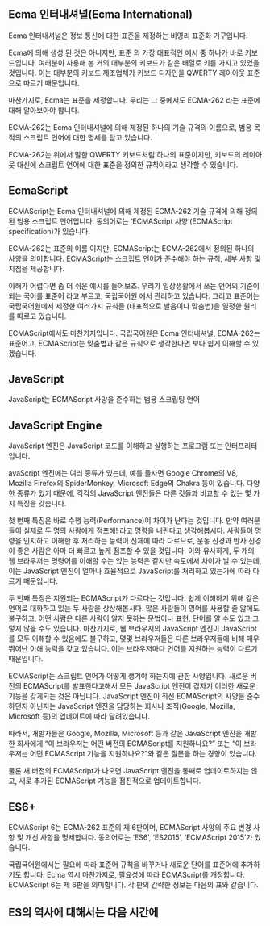 ## Ecma 인터내셔널(Ecma International)
Ecma 인터내셔널은 정보 통신에 대한 표준을 제정하는 비영리 표준화 기구입니다.

Ecma에 의해 생성 된 것은 아니지만, 표준 의 가장 대표적인 예시 중 하나가 바로 키보드입니다. 여러분이 사용해 본 거의 대부분의 키보드가 같은 배열로 키를 가지고 있었을 것입니다. 이는 대부분의 키보드 제조업체가 키보드 디자인을 QWERTY 레이아웃 표준으로 따르기 때문입니다.

마찬가지로, Ecma는 표준을 제정합니다. 우리는 그 중에서도 ECMA-262 라는 표준에 대해 알아보아야 합니다.

ECMA-262는 Ecma 인터내셔널에 의해 제정된 하나의 기술 규격의 이름으로, 범용 목적의 스크립트 언어에 대한 명세를 담고 있습니다.

ECMA-262는 위에서 말한 QWERTY 키보드처럼 하나의 표준이지만, 키보드의 레이아웃 대신에 스크립트 언어에 대한 표준을 정의한 규칙이라고 생각할 수 있습니다.

## EcmaScript
ECMAScript는 Ecma 인터내셔널에 의해 제정된 ECMA-262 기술 규격에 의해 정의된 범용 스크립트 언어입니다. 동의어로는 ‘ECMAScript 사양’(ECMAScript specification)가 있습니다.

ECMA-262는 표준의 이름 이지만, ECMAScript는 ECMA-262에서 정의된 하나의 사양을 의미합니다. ECMAScript는 스크립트 언어가 준수해야 하는 규칙, 세부 사항 및 지침을 제공합니다.

이해가 어렵다면 좀 더 쉬운 예시를 들어보죠. 우리가 일상생활에서 쓰는 언어의 기준이 되는 국어를 표준어 라고 부르고, 국립국어원 에서 관리하고 있습니다. 그리고 표준어는 국립국어원에서 제정한 여러가지 규칙들 (대표적으로 발음이나 맞춤법)을 일정한 원리를 따르고 있습니다.

ECMAScript에서도 마찬가지입니다. 국립국어원은 Ecma 인터내셔널, ECMA-262는 표준어고, ECMAScript는 맞춤법과 같은 규칙으로 생각한다면 보다 쉽게 이해할 수 있겠습니다.

## JavaScript
JavaScript는 ECMAScript 사양을 준수하는 범용 스크립팅 언어

## JavaScript Engine
JavaScript 엔진은 JavaScript 코드를 이해하고 실행하는 프로그램 또는 인터프리터입니다.

avaScript 엔진에는 여러 종류가 있는데, 예를 들자면 Google Chrome의 V8, Mozilla Firefox의 SpiderMonkey, Microsoft Edge의 Chakra 등이 있습니다. 다양한 종류가 있기 때문에, 각각의 JavaScript 엔진들은 다른 것들과 비교할 수 있는 몇 가지 특징을 갖습니다.

첫 번째 특징은 바로 수행 능력(Performance)이 차이가 난다는 것입니다. 만약 여러분들이 실제로 두 명의 사람에게 점프해! 라고 명령을 내린다고 생각해봅시다. 사람들이 명령을 인지하고 이해한 후 처리하는 능력이 신체에 따라 다르므로, 운동 신경과 반사 신경이 좋은 사람은 아마 더 빠르고 높게 점프할 수 있을 것입니다. 이와 유사하게, 두 개의 웹 브라우저는 명령어를 이해할 수는 있는 능력은 같지만 속도에서 차이가 날 수 있는데, 이는 JavaScript 엔진이 얼마나 효율적으로 JavaScript를 처리하고 있는가에 따라 다르기 때문입니다.

두 번째 특징은 지원되는 ECMAScript가 다르다는 것입니다. 쉽게 이해하기 위해 같은 언어로 대화하고 있는 두 사람을 상상해봅시다. 많은 사람들이 영어를 사용할 줄 앎에도 불구하고, 어떤 사람은 다른 사람이 알지 못하는 문법이나 표현, 단어를 알 수도 있고 그렇지 않을 수도 있습니다. 마찬가지로, 웹 브라우저의 JavaScript 엔진이 JavaScript를 모두 이해할 수 있음에도 불구하고, 몇몇 브라우저들은 다른 브라우저들에 비해 매우 뛰어난 이해 능력을 갖고 있습니다. 이는 브라우저마다 언어를 지원하는 능력이 다르기 때문입니다.

ECMAScript는 스크립트 언어가 어떻게 생겨야 하는지에 관한 사양입니다. 새로운 버전의 ECMAScript를 발표한다고해서 모든 JavaScript 엔진이 갑자기 이러한 새로운 기능을 갖게되는 것은 아닙니다. JavaScript 엔진이 최신 ECMAScript의 사양을 준수하던지 아닌지는 JavaScript 엔진을 담당하는 회사나 조직(Google, Mozilla, Microsoft 등)의 업데이트에 따라 달려있습니다.

따라서, 개발자들은 Google, Mozilla, Microsoft 등과 같은 JavaScript 엔진을 개발한 회사에게 “이 브라우저는 어떤 버전의 ECMAScript를 지원하나요?” 또는 “이 브라우저는 어떤 ECMAScript 기능을 지원하나요?”와 같은 질문을 하는 경향이 있습니다.

물론 새 버전의 ECMAScript가 나오면 JavaScript 엔진을 통째로 업데이트하지는 않고, 새로 추가된 ECMAScript 기능을 점진적으로 업데이트합니다.

## ES6+
ECMAScript 6는 ECMA-262 표준의 제 6판이며, ECMAScript 사양의 주요 변경 사항 및 개선 사항을 명세합니다. 동의어로는 ‘ES6’, ‘ES2015’, ‘ECMAScript 2015’가 있습니다.

국립국어원에서는 필요에 따라 표준어 규칙을 바꾸거나 새로운 단어를 표준어에 추가하기도 합니다. Ecma 역시 마찬가지로, 필요성에 따라 ECMAScript를 개정합니다. ECMAScript 6는 제 6판을 의미합니다. 각 판의 간략한 정보는 다음의 표와 같습니다.

## ES의 역사에 대해서는 다음 시간에